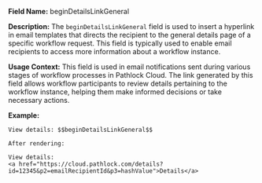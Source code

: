 **Field Name:** beginDetailsLinkGeneral

**Description:** The `beginDetailsLinkGeneral` field is used to insert a hyperlink in email templates that directs the recipient to the general details page of a specific workflow request. This field is typically used to enable email recipients to access more information about a workflow instance.

**Usage Context:** This field is used in email notifications sent during various stages of workflow processes in Pathlock Cloud. The link generated by this field allows workflow participants to review details pertaining to the workflow instance, helping them make informed decisions or take necessary actions.

**Example:**

    View details: $$beginDetailsLinkGeneral$$

    After rendering:

    View details: 
    <a href="https://cloud.pathlock.com/details?id=12345&p2=emailRecipientId&p3=hashValue">Details</a>